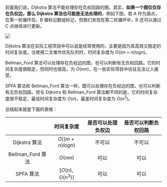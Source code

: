 前面我们说，Dijkstra 算法不能处理存在负权回路的图，其实，**如果一个图仅仅存在负权边，那么 Dijkstra 算法也可能是无法处理的**，例如下图，若 A 作为源点，在第一轮循环后，B 被标记数组标记，但我们发现在第二轮循环中，B 还可以通过 C 点继续进行更新。

![](https://cdn.ethsonliu.com/x1/20180402_02.png)

Dijkstra 算法在实际工程项目中可以说是经常使用的，主要是因为其高效又稳定的时间复杂度。当使用二叉堆作优先队列时，时间复杂度为 $O((m+n)logn)$。

Bellman_Ford 算法可以处理存在负权边的图，也可以判断有无负权回路。它的时间复杂度很稳定，但同时也很高，为 $O(nm)$，在一些实际项目中往往无法让人接受。

SPFA 算法和 Bellman_Ford 算法一样，既可以处理存在负权边的图，也可以判断有无负权回路。但与 Dijkstra 和 Bellman_Ford 算法都不同的是，它的时间复杂度很不稳定，最佳时间复杂度为 $O(n)$，最差时间复杂度为 $O(n^3)$。

总结起来就是下面的表格：

|                   |   时间复杂度    | 是否可以处理负权边 | 是否可以判断负权回路 |
| :---------------: | :-------------: | :----------------: | :------------------: |
|   Dijkstra 算法   | $O((m+n)logn)$  |       不可以       |        不可以        |
| Bellman_Ford 算法 |     $O(nm)$     |        可以        |         可以         |
|     SPFA 算法     | $[O(n),O(n^3)]$ |        可以        |         可以         |

